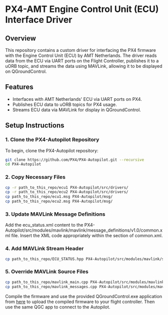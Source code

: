 # PX4-AMT Engine Control Unit (ECU) Interface Driver

## Overview
This repository contains a custom driver for interfacing the PX4 firmware with the Engine Control Unit (ECU) by AMT Netherlands. The driver reads data from the ECU via UART ports on the Flight Controller, publishes it to a uORB topic, and streams the data using MAVLink, allowing it to be displayed on QGroundControl.

## Features
- Interfaces with AMT Netherlands' ECU via UART ports on PX4.
- Publishes ECU data to uORB topics for PX4 usage.
- Streams ECU data via MAVLink for display in QGroundControl.

## Setup Instructions

### 1. Clone the PX4-Autopilot Repository
To begin, clone the PX4-Autopilot repository:
```bash
git clone https://github.com/PX4/PX4-Autopilot.git --recursive
cd PX4-Autopilot
```

### 2. Copy Necessary Files
```bash
cp -r path_to_this_repo/ecu1 PX4-Autopilot/src/drivers/
cp -r path_to_this_repo/ecu2 PX4-Autopilot/src/drivers/
cp path_to_this_repo/ecu1.msg PX4-Autopilot/msg/
cp path_to_this_repo/ecu2.msg PX4-Autopilot/msg/
```

### 3. Update MAVLink Message Definitions
Add the ecu_status.xml content to the PX4-Autopilot/src/modules/mavlink/mavlink/message_definitions/v1.0/common.xml file. Insert the XML code appropriately within the <messages> section of common.xml.

### 4. Add MAVLink Stream Header
```bash
cp path_to_this_repo/ECU_STATUS.hpp PX4-Autopilot/src/modules/mavlink/streams/
```

### 5. Override MAVLink Source Files
```bash
cp path_to_this_repo/mavlink_main.cpp PX4-Autopilot/src/modules/mavlink/
cp path_to_this_repo/mavlink_messages.cpp PX4-Autopilot/src/modules/mavlink/
```

Compile the firmware and use the provided QGroundControl.exe application from [here](https://drive.google.com/file/d/1X5j5I4BpIOS05GSPgRC9PdsaRI0zkSHb/view?usp=sharing) to upload the compiled firmware to your flight controller. Then use the same QGC app to connect to the Autopilot.
